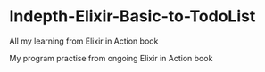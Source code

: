 # Indepth-Elixir-Basic-to-TodoList
All my learning from Elixir in Action book 


My program practise from ongoing Elixir in Action book
